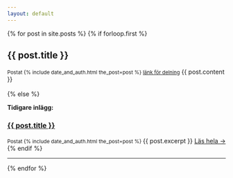 ```yaml
---
layout: default
---
```


<section>
  {% for post in site.posts %}
      {% if forloop.first %}
      <main>
        <h1>
          {{ post.title }}          
        </h1>
        <small>Postat {% include date_and_auth.html the_post=post %} <a href="{{ post.url | prepend: site.baseurl }}">länk för delning</a></small>
        {{ post.content }}
        </main>
       <br>         
      {% else %}
      <p><strong>Tidigare inlägg:</strong><p>
      <h3><a href="{{ post.url | prepend: site.baseurl }}">{{ post.title }}</a></h3>
      <small>Postat {% include date_and_auth.html the_post=post %} </small>
      {{ post.excerpt }}
      <a href="{{ post.url | prepend: site.baseurl }}">Läs hela &rarr; </a>
      {% endif %}
      <hr>

  {% endfor %}
</section>
